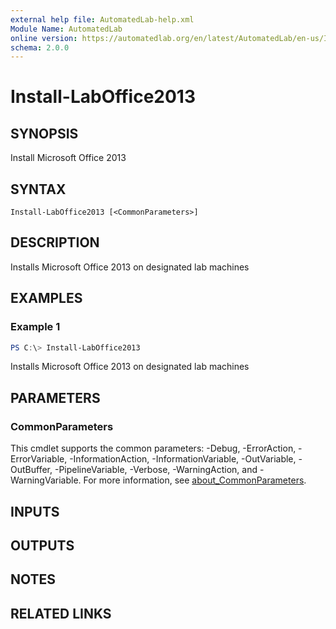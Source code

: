 ```yaml
---
external help file: AutomatedLab-help.xml
Module Name: AutomatedLab
online version: https://automatedlab.org/en/latest/AutomatedLab/en-us/Install-LabOffice2013
schema: 2.0.0
---
```


# Install-LabOffice2013

## SYNOPSIS
Install Microsoft Office 2013

## SYNTAX

```
Install-LabOffice2013 [<CommonParameters>]
```

## DESCRIPTION
Installs Microsoft Office 2013 on designated lab machines

## EXAMPLES

### Example 1
```powershell
PS C:\> Install-LabOffice2013
```

Installs Microsoft Office 2013 on designated lab machines

## PARAMETERS

### CommonParameters
This cmdlet supports the common parameters: -Debug, -ErrorAction, -ErrorVariable, -InformationAction, -InformationVariable, -OutVariable, -OutBuffer, -PipelineVariable, -Verbose, -WarningAction, and -WarningVariable. For more information, see [about_CommonParameters](http://go.microsoft.com/fwlink/?LinkID=113216).

## INPUTS

## OUTPUTS

## NOTES

## RELATED LINKS

